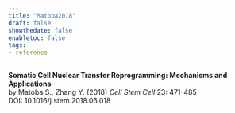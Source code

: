 ```yaml
---
title: "Matoba2018"
draft: false
showthedate: false
enabletoc: false
tags:
- reference
---
```


**Somatic Cell Nuclear Transfer Reprogramming: Mechanisms and Applications**     
by Matoba S., Zhang Y. (2018)
*Cell Stem Cell* 23: 471-485    
DOI: 10.1016/j.stem.2018.06.018
